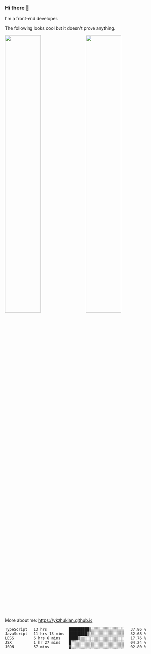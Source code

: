 ### Hi there 👋

I'm a front-end developer.

The following looks cool but it doesn't prove anything.

[<img align="right" width="48%" src="https://github-readme-stats.vercel.app/api?username=ykzhukian&show_icons=true&theme=dracula">](https://github.com/anuraghazra/github-readme-stats)

[<img width="48%" src="https://github-readme-stats.vercel.app/api/top-langs/?username=ykzhukian&layout=compact&theme=dracula">](https://github.com/anuraghazra/github-readme-stats)

More about me: 
https://ykzhukian.github.io

<!--START_SECTION:waka-->
```text
TypeScript   13 hrs          █████████▒░░░░░░░░░░░░░░░   37.86 % 
JavaScript   11 hrs 13 mins  ████████▒░░░░░░░░░░░░░░░░   32.68 % 
LESS         6 hrs 6 mins    ████▒░░░░░░░░░░░░░░░░░░░░   17.76 % 
JSX          1 hr 27 mins    █░░░░░░░░░░░░░░░░░░░░░░░░   04.24 % 
JSON         57 mins         ▓░░░░░░░░░░░░░░░░░░░░░░░░   02.80 % 
```
<!--END_SECTION:waka-->
